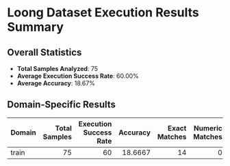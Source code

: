 # Loong Dataset Execution Results Summary

## Overall Statistics

- **Total Samples Analyzed**: 75
- **Average Execution Success Rate**: 60.00%
- **Average Accuracy**: 18.67%

## Domain-Specific Results

| Domain   |   Total Samples |   Execution Success Rate |   Accuracy |   Exact Matches |   Numeric Matches |   No Matches |
|:---------|----------------:|-------------------------:|-----------:|----------------:|------------------:|-------------:|
| train    |              75 |                       60 |    18.6667 |              14 |                 0 |           31 |